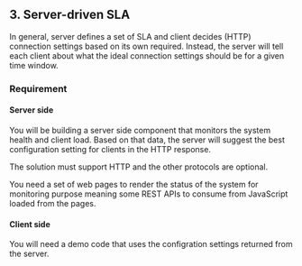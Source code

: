 ## 3. Server-driven SLA 

In general, server defines a set of SLA and client decides (HTTP) connection settings based on its own required. Instead, the server will tell each client about what the ideal connection settings should be for a given time window. 

### Requirement

#### Server side
You will be building a server side component that monitors the system health and client load. Based on that data, the server will suggest the best configuration setting for clients in the HTTP response. 

The solution must support HTTP and the other protocols are optional.

You need a set of web pages to render the status of the system for monitoring purpose meaning some REST APIs to consume from JavaScript loaded from the pages.

#### Client side
You will need a demo code that uses the configration settings returned from the server.



